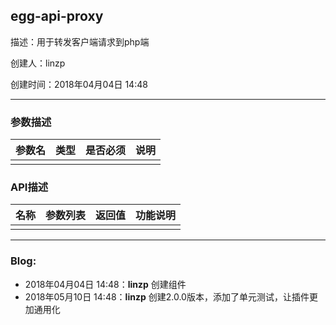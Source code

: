 ## egg-api-proxy

描述：用于转发客户端请求到php端

创建人：linzp

创建时间：2018年04月04日 14:48

-----------

### 参数描述

| 参数名 | 类型  | 是否必须 | 说明  |
| --- | --- | ---- | --- |
|     |     |      |     |

### API描述

| 名称  | 参数列表 | 返回值 | 功能说明 |
| --- | ---- | --- | ---- |
|     |      |     |      |

-----

### Blog:

- 2018年04月04日 14:48：**linzp** 创建组件
- 2018年05月10日 14:48：**linzp** 创建2.0.0版本，添加了单元测试，让插件更加通用化
